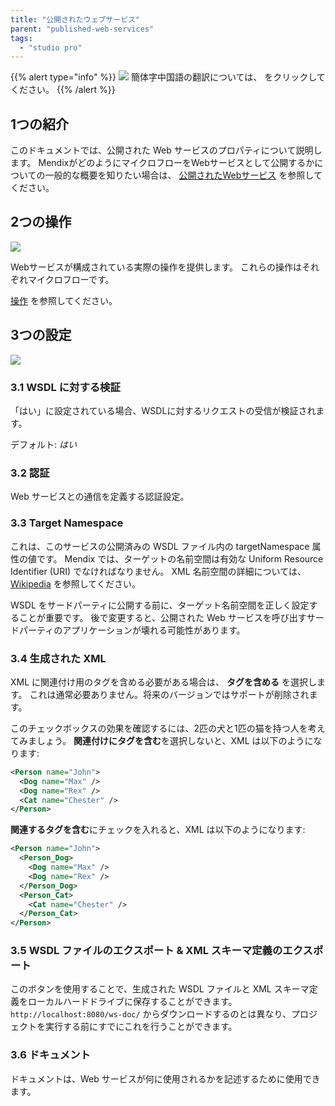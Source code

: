 ```yaml
---
title: "公開されたウェブサービス"
parent: "published-web-services"
tags:
  - "studio pro"
---
```


{{% alert type="info" %}}
<img src="attachments/chinese-translation/china.png" style="display: inline-block; margin: 0" /> 簡体字中国語の翻訳については、 [<unk> <unk> <unk>](https://cdn.mendix.tencent-cloud.com/documentation/refguide8/published-web-service.pdf) をクリックしてください。
{{% /alert %}}

## 1つの紹介

このドキュメントでは、公開された Web サービスのプロパティについて説明します。 MendixがどのようにマイクロフローをWebサービスとして公開するかについての一般的な概要を知りたい場合は、 [公開されたWebサービス](published-web-services) を参照してください。

## 2つの操作

![](attachments/16713702/16843888.png)

Webサービスが構成されている実際の操作を提供します。 これらの操作はそれぞれマイクロフローです。

[操作](operations) を参照してください。

## 3つの設定

![](attachments/16713702/16843887.png)

### 3.1 WSDL に対する検証

「はい」に設定されている場合、WSDLに対するリクエストの受信が検証されます。

デフォルト: *はい*

### 3.2 認証

Web サービスとの通信を定義する認証設定。

### 3.3 Target Namespace

これは、このサービスの公開済みの WSDL ファイル内の targetNamespace 属性の値です。 Mendix では、ターゲットの名前空間は有効な Uniform Resource Identifier (URI) でなければなりません。 XML 名前空間の詳細については、 [Wikipedia](http://en.wikipedia.org/wiki/XML_namespace) を参照してください。

WSDL をサードパーティに公開する前に、ターゲット名前空間を正しく設定することが重要です。 後で変更すると、公開された Web サービスを呼び出すサードパーティのアプリケーションが壊れる可能性があります。

### 3.4 生成された XML

XML に関連付け用のタグを含める必要がある場合は、 **タグを含める** を選択します。 これは通常必要ありません。将来のバージョンではサポートが削除されます。

このチェックボックスの効果を確認するには、2匹の犬と1匹の猫を持つ人を考えてみましょう。 **関連付けにタグを含む**を選択しないと、XML は以下のようになります:

```xml
<Person name="John">
  <Dog name="Max" />
  <Dog name="Rex" />
  <Cat name="Chester" />
</Person>
```

**関連するタグを含む**にチェックを入れると、XML は以下のようになります:

```xml
<Person name="John">
  <Person_Dog>
    <Dog name="Max" />
    <Dog name="Rex" />
  </Person_Dog>
  <Person_Cat>
    <Cat name="Chester" />
  </Person_Cat> 
</Person>
```

### 3.5 WSDL ファイルのエクスポート & XML スキーマ定義のエクスポート

このボタンを使用することで、生成された WSDL ファイルと XML スキーマ定義をローカルハードドライブに保存することができます。 `http://localhost:8080/ws-doc/` からダウンロードするのとは異なり、プロジェクトを実行する前にすでにこれを行うことができます。

### 3.6 ドキュメント

ドキュメントは、Web サービスが何に使用されるかを記述するために使用できます。

